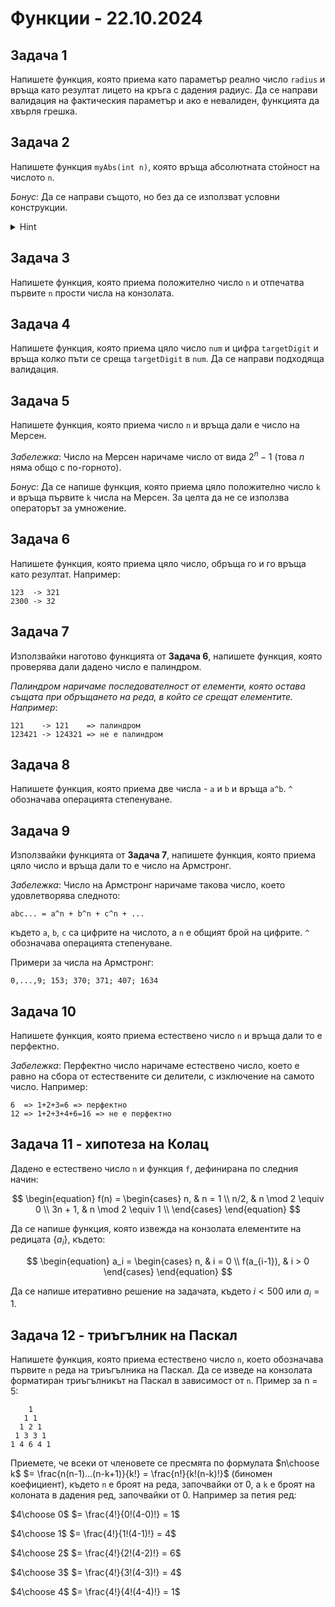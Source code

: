 # Функции - 22.10.2024

## Задача 1

Напишете функция, която приема като параметър реално число `radius` и връща като резултат лицето на кръга с дадения радиус. Да се направи валидация на фактическия параметър и ако е невалиден, функцията да хвърля грешка.

## Задача 2

Напишете функция `myAbs(int n)`, която връща абсолютната стойност на числото `n`.

*Бонус*: Да се направи същото, но без да се използват условни конструкции.

<details>
    <summary>Hint</summary>
    
    Използвайте побитови операции.

</details>

## Задача 3

Напишете функция, която приема положително число `n` и отпечатва първите `n` прости числа на конзолата.

## Задача 4
Напишете функция, която приема цяло число `num` и цифра `targetDigit` и връща колко пъти се среща `targetDigit` в `num`. Да се направи подходяща валидация.

## Задача 5

Напишете функция, която приема число `n` и връща дали е число на Мерсен.

*Забележка*: Число на Мерсен наричаме число от вида $2^n-1$ (това $n$ няма общо с по-горното).

*Бонус*: Да се напише функция, която приема цяло положително число `k` и връща първите `k` числа на Мерсен. За целта да не се използва операторът за умножение.

## Задача 6
Напишете функция, която приема цяло число, обръща го и го връща като резултат. Например:
```
123  -> 321
2300 -> 32
```
## Задача 7
Използвайки наготово функцията от **Задача 6**, напишете функция, която проверява дали дадено число е палиндром.

*Палиндром наричаме последователност от елементи, която остава същата при обръщането на реда, в който се срещат елементите. Например*:
```
121    -> 121    => палиндром
123421 -> 124321 => не е палиндром
```

## Задача 8

Напишете функция, която приема две числа - `a` и `b` и връща `a^b`. `^` обозначава операцията степенуване.

## Задача 9

Използвайки функцията от **Задача 7**, напишете функция, която приема цяло число и връща дали то е число на Армстронг.

*Забележка*: Число на Армстронг наричаме такова число, което удовлетворява следното:
```
abc... = a^n + b^n + c^n + ...
```
където `a`, `b`, `c` са цифрите на числото, а `n` е общият брой на цифрите. `^` обозначава операцията степенуване.

Примери за числа на Армстронг:
```
0,...,9; 153; 370; 371; 407; 1634
```

## Задача 10

Напишете функция, която приема естествено число `n` и връща дали то е перфектно.

*Забележка*: Перфектно число наричаме естествено число, което е равно на сбора от естествените си делители, с изключение на самото число. Например:
```
6  => 1+2+3=6 => перфектно
12 => 1+2+3+4+6=16 => не е перфектно
```

## Задача 11 - хипотеза на Колац

Даденo e естествено число `n` и функция `f`, дефинирана по следния начин:

$$
\begin{equation}
 f(n) =
   \begin{cases}
       n, & n = 1 \\
       n/2, & n \mod 2 \equiv 0 \\
       3n + 1, & n \mod 2 \equiv 1 \\
    \end{cases}
\end{equation}
$$

Да се напише функция, която извежда на конзолата елементите на редицата $\{a_i\}$, където:

$$
\begin{equation}
a_i =
    \begin{cases}
        n, & i = 0 \\
        f(a_{i-1}), & i > 0
    \end{cases}
\end{equation}
$$

Да се напише итеративно решение на задачата, където $i < 500$ или $a_i = 1$.

## Задача 12 - триъгълник на Паскал

Напишете функция, която приема естествено число `n`, което обозначава първите `n` реда на триъгълника на Паскал. Да се изведе на конзолата форматиран триъгълникът на Паскал в зависимост от `n`.
Пример за n = 5:

```
    1
   1 1
  1 2 1
 1 3 3 1
1 4 6 4 1
```

Приемете, че всеки от членовете се пресмята по формулата $n\choose k$ $= \frac{n(n-1)...(n-k+1)}{k!} = \frac{n!}{k!(n-k)!}$ (биномен коефициент), където `n` е броят на реда, започвайки от 0, а `k` е броят на колоната в дадения ред, започвайки от 0. Например за петия ред:

$4\choose 0$ $= \frac{4!}{0!(4-0)!} = 1$

$4\choose 1$ $= \frac{4!}{1!(4-1)!} = 4$

$4\choose 2$ $= \frac{4!}{2!(4-2)!} = 6$

$4\choose 3$ $= \frac{4!}{3!(4-3)!} = 4$

$4\choose 4$ $= \frac{4!}{4!(4-4)!} = 1$